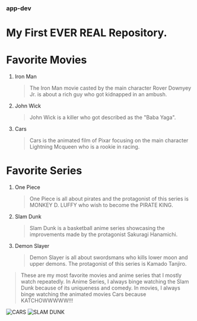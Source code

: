 ### app-dev
# My First EVER REAL Repository.

# Favorite Movies
1. Iron Man
   > The Iron Man movie casted by the main character Rover Downyey Jr. is about a rich guy who got kidnapped in an ambush.
3. John Wick
   > John Wick is a killer who got described as the "Baba Yaga".
5. Cars
   > Cars is the animated film of Pixar focusing on the main character Lightning Mcqueen who is a rookie in racing.
   
# Favorite Series
1. One Piece
   > One Piece is all about pirates and the protagonist of this series is MONKEY D. LUFFY who wish to become the PIRATE KING.
3. Slam Dunk
   > Slam Dunk is a basketball anime series showcasing the improvements made by the protagonist Sakuragi Hanamichi.
5. Demon Slayer
   > Demon Slayer is all about swordsmans who kills lower moon and upper demons. The protagonist of this series is Kamado Tanjiro.
   
   
> These are my most favorite movies and anime series that I mostly watch repeatedly. In Anime Series, I always binge watching the Slam Dunk because of its uniqueness and comedy. In movies, I always binge watching the animated movies Cars because KATCHOWWWWW!!!

![CARS](https://i.pinimg.com/originals/82/67/c4/8267c4556bf6175a4e5946d7b4b1cf02.jpg)
![SLAM DUNK](https://wallpaperset.com/w/full/7/d/c/237420.jpg)
 
